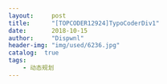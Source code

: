 ```yaml
---
layout:     post
title:      "[TOPCODER12924]TypoCoderDiv1"
date:       2018-10-15
author:     "Dispwnl"
header-img: "img/used/6236.jpg"
catalog:  true
tags:
    - 动态规划
---
```

